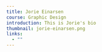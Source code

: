 ```yaml
---
title: Jorie Einarsen
course: Graphic Design
introduction: This is Jorie's bio
thumbnail: jorie-einarsen.png
links:
  - ""
---
```

